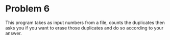 # Problem 6
This program takes as input numbers from a file, counts the duplicates then asks you if you want to erase those duplicates and do so according to your answer.
